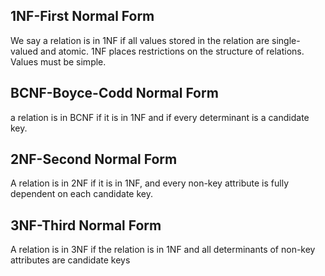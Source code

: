## 1NF-First Normal Form
We say a relation is in 1NF if all values stored in the relation are single-valued and atomic. 
1NF places restrictions on the structure of relations. Values must be simple.
## BCNF-Boyce-Codd Normal Form
a relation is in BCNF if it is in 1NF and if every determinant is a candidate key.
## 2NF-Second Normal Form
A relation is in 2NF if it is in 1NF, and every non-key attribute is fully dependent on each candidate key. 
## 3NF-Third Normal Form
A relation is in 3NF if the relation is in 1NF and all determinants of non-key attributes are candidate keys
